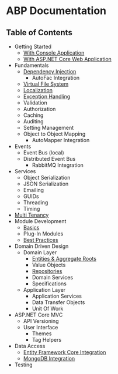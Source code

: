 ﻿# ABP Documentation

## Table of Contents

* Getting Started
  *  <a href="Getting-Started-Console-Application.md" target="_blank">With Console Application</a>
  *  <a href="Getting-Started-AspNetCore-Application.md" target="_blank">With ASP.NET Core Web Application</a>
* Fundamentals
  * <a href="Dependency-Injection.md" target="_blank">Dependency Injection</a>
    * AutoFac Integration
  * [Virtual File System](Virtual-File-System.md)
  * [Localization](Localization.md)
  * [Exception Handling](Exception-Handling.md)
  * Validation
  * Authorization
  * Caching
  * Auditing
  * Setting Management
  * Object to Object Mapping
    * AutoMapper Integration
* Events
  * Event Bus (local)
  * Distributed Event Bus
    * RabbitMQ Integration
* Services
  * Object Serialization
  * JSON Serialization
  * Emailing
  * GUIDs
  * Threading
  * Timing
* [Multi Tenancy](Multi-Tenancy.md)
* Module Development
  * <a href="Module-Development-Basics.md" target="_blank">Basics</a>
  * Plug-In Modules
  * [Best Practices](Best-Practices/Index.md)
* Domain Driven Design
  * Domain Layer
    * [Entities & Aggregate Roots](Entities.md)
    * Value Objects
    * [Repositories](Repositories.md)
    * Domain Services
    * Specifications
  * Application Layer
    * Application Services
    * Data Transfer Objects
    * Unit Of Work
* ASP.NET Core MVC
  * API Versioning
  * User Interface
    * Themes
    * Tag Helpers
* Data Access
  * [Entity Framework Core Integration](Entity-Framework-Core.md)
  * [MongoDB Integration](MongoDB.md)
* Testing